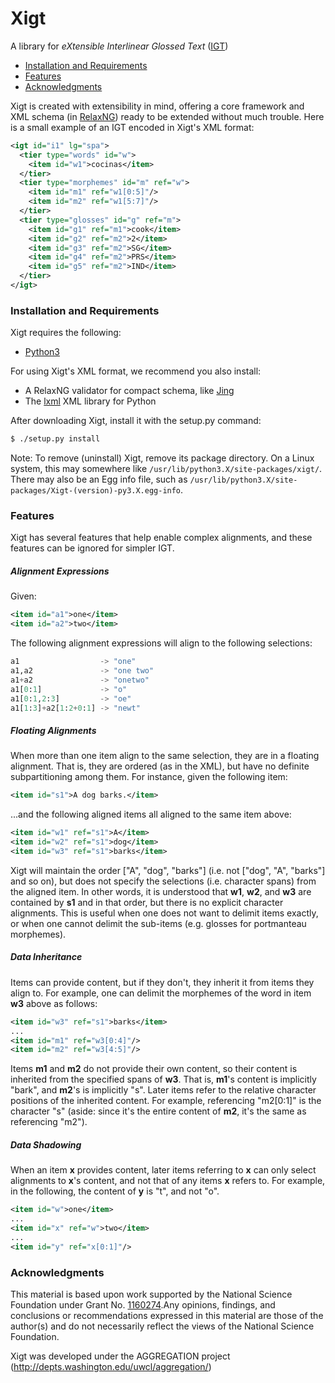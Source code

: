 Xigt
====

A library for *eXtensible Interlinear Glossed Text*
([IGT](http://en.wikipedia.org/wiki/Interlinear_gloss))

* [Installation and Requirements](#installation-and-requirements)
* [Features](#features)
* [Acknowledgments](#acknowledgments)

Xigt is created with extensibility in mind, offering a core framework
and XML schema (in [RelaxNG](http://relaxng.org/)) ready to be extended
without much trouble. Here is a small example of an IGT encoded in
Xigt's XML format:

```xml
<igt id="i1" lg="spa">
  <tier type="words" id="w">
    <item id="w1">cocinas</item>
  </tier>
  <tier type="morphemes" id="m" ref="w">
    <item id="m1" ref="w1[0:5]"/>
    <item id="m2" ref="w1[5:7]"/>
  </tier>
  <tier type="glosses" id="g" ref="m">
    <item id="g1" ref="m1">cook</item>
    <item id="g2" ref="m2">2</item>
    <item id="g3" ref="m2">SG</item>
    <item id="g4" ref="m2">PRS</item>
    <item id="g5" ref="m2">IND</item>
  </tier>
</igt>
```

### Installation and Requirements

Xigt requires the following:
* [Python3](http://python.org/download/)

For using Xigt's XML format, we recommend you also install:
* A RelaxNG validator for compact schema, like
  [Jing](http://www.thaiopensource.com/relaxng/jing.html)
* The [lxml](http://lxml.de/) XML library for Python

After downloading Xigt, install it with the setup.py command:

```Bash
$ ./setup.py install
```

Note: To remove (uninstall) Xigt, remove its package directory. On a Linux
system, this may somewhere like `/usr/lib/python3.X/site-packages/xigt/`.
There may also be an Egg info file, such as
`/usr/lib/python3.X/site-packages/Xigt-(version)-py3.X.egg-info`.

### Features ###

Xigt has several features that help enable complex alignments, and
these features can be ignored for simpler IGT.

##### Alignment Expressions

Given:
  
```xml
<item id="a1">one</item>
<item id="a2">two</item>
```
        
The following alignment expressions will align to the following selections:

```python
a1                  -> "one"
a1,a2               -> "one two"
a1+a2               -> "onetwo"
a1[0:1]             -> "o"
a1[0:1,2:3]         -> "oe"
a1[1:3]+a2[1:2+0:1] -> "newt"
```

##### Floating Alignments

When more than one item align to the same selection, they are in a floating alignment.
That is, they are ordered (as in the XML), but have no definite subpartitioning among
them. For instance, given the following item:

```xml
<item id="s1">A dog barks.</item>
```

...and the following aligned items all aligned to the same item above:

```xml
<item id="w1" ref="s1">A</item>
<item id="w2" ref="s1">dog</item>
<item id="w3" ref="s1">barks</item>
```

Xigt will maintain the order \["A", "dog", "barks"\] (i.e. not \["dog", "A", "barks"\] and so on),
but does not specify the selections (i.e. character spans) from the aligned item. In other words,
it is understood that **w1**, **w2**, and **w3** are contained by **s1** and in that order, but
there is no explicit character alignments. This is
useful when one does not want to delimit items exactly, or when one cannot delimit the sub-items
(e.g. glosses for portmanteau morphemes).

##### Data Inheritance

Items can provide content, but if they don't, they inherit it from items they align to. For
example, one can delimit the morphemes of the word in item **w3** above as follows:

```xml
<item id="w3" ref="s1">barks</item>
...
<item id="m1" ref="w3[0:4]"/>
<item id="m2" ref="w3[4:5]"/>
```

Items **m1** and **m2** do not provide their own content, so their content is inherited from the specified
spans of **w3**. That is, **m1**'s content is implicitly "bark", and **m2**'s is implicitly "s".
Later items refer to the relative character positions of the inherited content. For example,
referencing "m2[0:1]" is the character "s" (aside: since it's the entire content of **m2**, it's the same
as referencing "m2").

##### Data Shadowing

When an item **x** provides content, later items referring to **x** can only select alignments to **x**'s
content, and not that of any items **x** refers to. For example, in the following, the content of **y** is
"t", and not "o".

```xml
<item id="w">one</item>
...
<item id="x" ref="w">two</item>
...
<item id="y" ref="x[0:1]"/>
```

### Acknowledgments

This material is based upon work supported by the National Science Foundation
under Grant No.
[1160274](http://www.nsf.gov/awardsearch/showAward?AWD_ID=1160274).Any opinions,
findings, and conclusions or recommendations expressed in this material are
those of the author(s) and do not necessarily reflect the views of the National
Science Foundation.

Xigt was developed under the AGGREGATION project
(http://depts.washington.edu/uwcl/aggregation/)
